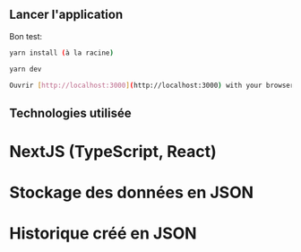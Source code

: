 ## Lancer l'application

Bon test:

```bash
yarn install (à la racine)

yarn dev

Ouvrir [http://localhost:3000](http://localhost:3000) with your browser to see the result.

```

## Technologies utilisée

# NextJS (TypeScript, React)

# Stockage des données en JSON

# Historique créé en JSON
